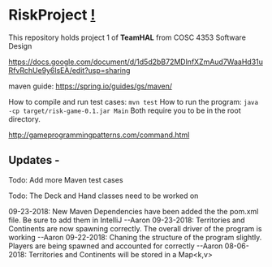 # RiskProject [!](https://travis-ci.com/rambleRamblePie/RiskProject.svg?branch=master)<br>
This repository holds project 1 of **TeamHAL** from COSC 4353 Software Design

https://docs.google.com/document/d/1d5d2bB72MDlnfXZmAud7WaaHd31uRfvRchUe9y6lsEA/edit?usp=sharing

maven guide: https://spring.io/guides/gs/maven/

How to compile and run test cases: `mvn test`
How to run the program: `java -cp target/risk-game-0.1.jar Main`
Both require you to be in the root directory.

http://gameprogrammingpatterns.com/command.html

Updates - 
-----------------

Todo: Add more Maven test cases

Todo: The Deck and Hand classes need to be worked on

09-23-2018: New Maven Dependencies have been added the the pom.xml file. Be sure to add them in IntelliJ --Aaron
09-23-2018: Territories and Continents are now spawning correctly. The overall driver of the program is working --Aaron
09-22-2018: Chaning the structure of the program slightly. Players are being spawned and accounted for correctly --Aaron
08-06-2018: Territories and Continents will be stored in a Map<k,v>
